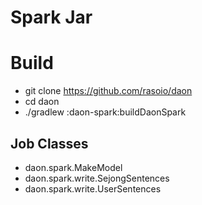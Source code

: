 # Spark Jar


# Build

- git clone https://github.com/rasoio/daon
- cd daon
- ./gradlew :daon-spark:buildDaonSpark

## Job Classes

- daon.spark.MakeModel
- daon.spark.write.SejongSentences
- daon.spark.write.UserSentences